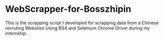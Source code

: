 # WebScrapper-for-Bosszhipin
This is the scrapping script I developed for scrapping data from a Chinese recruting Websites Using BS4 and Selenium Chrome Driver during my internship.
